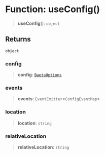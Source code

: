 # Function: useConfig()

> **useConfig**(): `object`

## Returns

`object`

### config

> **config**: [`BaetaOptions`](../../index/interfaces/BaetaOptions.md)

### events

> **events**: `EventEmitter`\<`ConfigEventMap`\>

### location

> **location**: `string`

### relativeLocation

> **relativeLocation**: `string`
